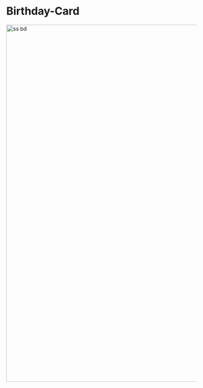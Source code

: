 # Birthday-Card

<img width="944" alt="ss bd" src="https://github.com/user-attachments/assets/126cc093-a99f-4a77-bf66-4e3f2c5eebbf" />
